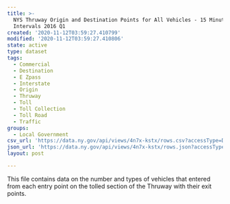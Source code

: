 ```yaml
---
title: >-
  NYS Thruway Origin and Destination Points for All Vehicles - 15 Minute
  Intervals 2016 Q1
created: '2020-11-12T03:59:27.410799'
modified: '2020-11-12T03:59:27.410806'
state: active
type: dataset
tags:
  - Commercial
  - Destination
  - E Zpass
  - Interstate
  - Origin
  - Thruway
  - Toll
  - Toll Collection
  - Toll Road
  - Traffic
groups:
  - Local Government
csv_url: 'https://data.ny.gov/api/views/4n7x-kstx/rows.csv?accessType=DOWNLOAD'
json_url: 'https://data.ny.gov/api/views/4n7x-kstx/rows.json?accessType=DOWNLOAD'
layout: post

---
```

This file contains data on the number and types of vehicles that entered from each entry point on the tolled section of the Thruway with their exit points.
